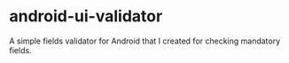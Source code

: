 # android-ui-validator
A simple fields validator for Android that I created for checking mandatory fields.
